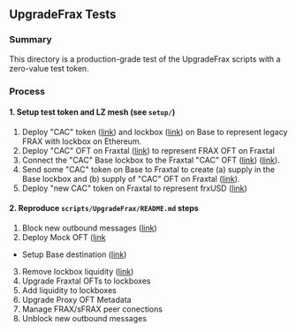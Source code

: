 ## UpgradeFrax Tests
### Summary
This directory is a production-grade test of the UpgradeFrax scripts with a zero-value test token.

### Process
#### 1. Setup test token and LZ mesh (see `setup/`)
1. Deploy "CAC" token ([link](https://basescan.org/address/0x3cfd93b6fbbd879dca6649ef27170f1d1221cc6d)) and lockbox ([link](https://basescan.org/address/0xa536976c9ca36e74af76037af555eefa632ce469)) on Base to represent legacy FRAX with lockbox on Ethereum.
2. Deploy "CAC" OFT on Fraxtal ([link](https://fraxscan.com/address/0x103c430c9fcaa863ea90386e3d0d5cd53333876e)) to represent FRAX OFT on Fraxtal
3. Connect the "CAC" Base lockbox to the Fraxtal "CAC" OFT ([link](https://basescan.org/tx/0xeb10eeb8b90dee7f14960631599861f1a1ea6432fe5e22d3a092a5fd2fc18331)) ([link](https://basescan.org/tx/0xf511715ed8d8818b0d5b2bc1c93fd6e546270eed252d8748658f383b8fefcd6a#eventlog)).
4. Send some "CAC" token on Base to Fraxtal to create (a) supply in the Base lockbox and (b) supply of "CAC" OFT on Fraxtal ([link](https://layerzeroscan.com/tx/0xd07c6df483880ea3ee256a4532f0b21214999ba5afc002b692b96feef892fc0f)).
5. Deploy "new CAC" token on Fraxtal to represent frxUSD ([link](https://fraxscan.com/address/0x7131f0ec2aac01a5d30138c2d96c25e4fbbc78ce))


#### 2. Reproduce `scripts/UpgradeFrax/README.md` steps
1. Block new outbound messages ([link](https://basescan.org/tx/0x6bf51e2eb3f5c348bcef89e8b5b6408066996dd06cc434a3470e6149d10ac0c9))
2. Deploy Mock OFT ([link](https://fraxscan.com/address/0x59dddf3e838b196c89e725d61e9e0495f6c30306)
- Setup Base destination ([link](https://basescan.org/tx/0x7f70b121bc7d47a917e931eb7f1174cb4ba1b101d57b8d213c02da253c94ffcb#eventlog))
3. Remove lockbox liquidity ([link](https://layerzeroscan.com/tx/0xb6b36d913e8a0850e780af77e87021adbbf608e859a3c95db7146807fb76885c))
4. Upgrade Fraxtal OFTs to lockboxes
5. Add liquidity to lockboxes
6. Upgrade Proxy OFT Metadata
7. Manage FRAX/sFRAX peer conections
8. Unblock new outbound messages
